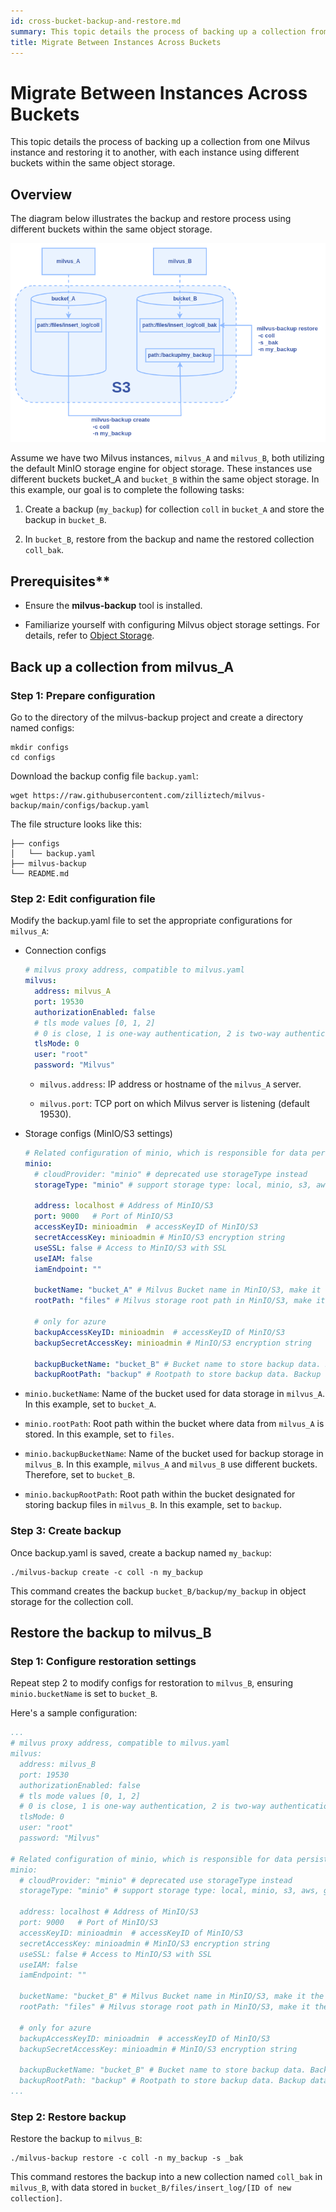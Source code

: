 ```yaml
---
id: cross-bucket-backup-and-restore.md
summary: This topic details the process of backing up a collection from one Milvus instance and restoring it to another
title: Migrate Between Instances Across Buckets
---
```


# Migrate Between Instances Across Buckets

This topic details the process of backing up a collection from one
Milvus instance and restoring it to another, with each instance using
different buckets within the same object storage.

## Overview

The diagram below illustrates the backup and restore process using
different buckets within the same object storage.

![cross-bucket-backup-and-restore.png](../../../../../../assets/cross-bucket-backup-and-restore.png)

Assume we have two Milvus instances, `milvus_A` and `milvus_B`, both
utilizing the default MinIO storage engine for object storage. These
instances use different buckets bucket_A and `bucket_B` within the same
object storage. In this example, our goal is to complete the following
tasks:

1. Create a backup (`my_backup`) for collection `coll` in `bucket_A` and store the backup in `bucket_B`.

2. In `bucket_B`, restore from the backup and name the restored collection `coll_bak`.

## Prerequisites**

- Ensure the **milvus-backup** tool is installed.

- Familiarize yourself with configuring Milvus object storage settings.
For details, refer to [Object
Storage](https://milvus.io/docs/deploy_s3.md).

## Back up a collection from milvus_A

### Step 1: Prepare configuration

Go to the directory of the milvus-backup project and create a directory
named configs:

```shell
mkdir configs
cd configs
```

Download the backup config file `backup.yaml`:

```shell
wget https://raw.githubusercontent.com/zilliztech/milvus-backup/main/configs/backup.yaml
```

The file structure looks like this:

```
├── configs
│   └── backup.yaml
├── milvus-backup
└── README.md
```

### Step 2: Edit configuration file

Modify the backup.yaml file to set the appropriate configurations for
`milvus_A`:

- Connection configs

  ```yaml
  # milvus proxy address, compatible to milvus.yaml
  milvus:
    address: milvus_A
    port: 19530
    authorizationEnabled: false
    # tls mode values [0, 1, 2]
    # 0 is close, 1 is one-way authentication, 2 is two-way authentication.
    tlsMode: 0
    user: "root"
    password: "Milvus"
  ```

  - `milvus.address`: IP address or hostname of the `milvus_A` server.

  - `milvus.port`: TCP port on which Milvus server is listening (default
  19530).

- Storage configs (MinIO/S3 settings)

  ```yaml
  # Related configuration of minio, which is responsible for data persistence for Milvus.
  minio:
    # cloudProvider: "minio" # deprecated use storageType instead
    storageType: "minio" # support storage type: local, minio, s3, aws, gcp, ali(aliyun), azure, tc(tencent)
    
    address: localhost # Address of MinIO/S3
    port: 9000   # Port of MinIO/S3
    accessKeyID: minioadmin  # accessKeyID of MinIO/S3
    secretAccessKey: minioadmin # MinIO/S3 encryption string
    useSSL: false # Access to MinIO/S3 with SSL
    useIAM: false
    iamEndpoint: ""
    
    bucketName: "bucket_A" # Milvus Bucket name in MinIO/S3, make it the same as your milvus instance
    rootPath: "files" # Milvus storage root path in MinIO/S3, make it the same as your milvus instance

    # only for azure
    backupAccessKeyID: minioadmin  # accessKeyID of MinIO/S3
    backupSecretAccessKey: minioadmin # MinIO/S3 encryption string
    
    backupBucketName: "bucket_B" # Bucket name to store backup data. Backup data will store to backupBucketName/backupRootPath
    backupRootPath: "backup" # Rootpath to store backup data. Backup data will store to backupBucketName/backupRootPath
  ```

- `minio.bucketName`: Name of the bucket used for data storage in `milvus_A`. In this example, set to `bucket_A`.

- `minio.rootPath`: Root path within the bucket where data from `milvus_A` is stored. In this example, set to `files`.

- `minio.backupBucketName`: Name of the bucket used for backup storage in
`milvus_B`. In this example, `milvus_A` and `milvus_B` use different buckets. Therefore, set to `bucket_B`.

- `minio.backupRootPath`: Root path within the bucket designated for storing backup files in `milvus_B`. In this example, set to `backup`.

### Step 3: Create backup

Once backup.yaml is saved, create a backup named `my_backup`:

```shell
./milvus-backup create -c coll -n my_backup
```

This command creates the backup `bucket_B/backup/my_backup` in object
storage for the collection coll.

## Restore the backup to milvus_B

### Step 1: Configure restoration settings

Repeat step
2 to modify configs for restoration to `milvus_B`, ensuring `minio.bucketName` is set to `bucket_B`.

Here\'s a sample configuration:

```yaml
...
# milvus proxy address, compatible to milvus.yaml
milvus:
  address: milvus_B
  port: 19530
  authorizationEnabled: false
  # tls mode values [0, 1, 2]
  # 0 is close, 1 is one-way authentication, 2 is two-way authentication.
  tlsMode: 0
  user: "root"
  password: "Milvus"
  
# Related configuration of minio, which is responsible for data persistence for Milvus.
minio:
  # cloudProvider: "minio" # deprecated use storageType instead
  storageType: "minio" # support storage type: local, minio, s3, aws, gcp, ali(aliyun), azure, tc(tencent)
  
  address: localhost # Address of MinIO/S3
  port: 9000   # Port of MinIO/S3
  accessKeyID: minioadmin  # accessKeyID of MinIO/S3
  secretAccessKey: minioadmin # MinIO/S3 encryption string
  useSSL: false # Access to MinIO/S3 with SSL
  useIAM: false
  iamEndpoint: ""
  
  bucketName: "bucket_B" # Milvus Bucket name in MinIO/S3, make it the same as your milvus instance
  rootPath: "files" # Milvus storage root path in MinIO/S3, make it the same as your milvus instance

  # only for azure
  backupAccessKeyID: minioadmin  # accessKeyID of MinIO/S3
  backupSecretAccessKey: minioadmin # MinIO/S3 encryption string
  
  backupBucketName: "bucket_B" # Bucket name to store backup data. Backup data will store to backupBucketName/backupRootPath
  backupRootPath: "backup" # Rootpath to store backup data. Backup data will store to backupBucketName/backupRootPath
...
```

### Step 2: Restore backup

Restore the backup to `milvus_B`:

```shell
./milvus-backup restore -c coll -n my_backup -s _bak
```

This command restores the backup into a new collection named `coll_bak` in `milvus_B`, with data stored in `bucket_B/files/insert_log/[ID of new collection]`.
